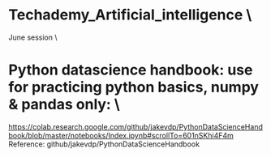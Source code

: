 # Techademy_Artificial_intelligence \
June session \
# Python datascience handbook: use for practicing python basics, numpy & pandas only: \
https://colab.research.google.com/github/jakevdp/PythonDataScienceHandbook/blob/master/notebooks/Index.ipynb#scrollTo=601nSKhi4F4m \
Reference: github/jakevdp/PythonDataScienceHandbook
